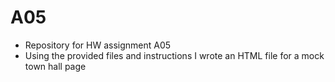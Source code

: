 # A05
<ul>
  <li>Repository for HW assignment A05</li>
  <li>Using the provided files and instructions I wrote an HTML file for a mock town hall page</li>
</ul>

